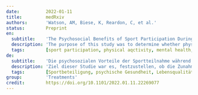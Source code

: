 ```yaml
---
date:          2022-01-11
title:         medRxiv
authors:       'Watson, AM, Biese, K, Reardon, C, et al.'
status:        Preprint
en:
  subtitle:    'The Psychosocial Benefits of Sport Participation During COVID-19 Are Only Partially Explained by Increased Physical Activity'
  description: 'The purpose of this study was to determine whether physical activity (PA) increases were responsible for the improvements in mental health and quality of life (QOL) seen among adolescents who returned to sport during the COVID-19 pandemic.Adolescent athletes were asked to complete a survey in October 2020 regarding demographic information, whether they had returned to sport participation (no [DNP], yes [PLY]), school instruction type (virtual, in-person, hybrid), anxiety, depression, QOL, and PA. Anxiety, depression, QOL and PA were compared between PLY and DNP using least squares means from linear models adjusted for age, gender, and instruction type. Mediation analysis assessed whether the relationship between sport status and anxiety, depression, and QOL was mediated by PA. 171 athletes had returned to play, while 388 had not. PLY athletes had significantly lower anxiety and depression, and significantly higher QOL and PA. PA explained a significant, but relatively small portion of the difference in depression and QOL  between PLY and DNP athletes, but did not explain the difference in anxiety. Increased PA is only responsible for a small portion of the improvements in depression and QOL among athletes who returned to sports and unrelated to improvements in anxiety. This suggests that the majority of the mental health benefits of sport participation for adolescents during the COVID-19 pandemic are independent of, and in addition to, the benefits of increased PA.'
  tags:        [sport participation, physical aqctivity, mental health, quality of life]
de:
  subtitle:    'Die psychosozialen Vorteile der Sportteilnahme während COVID-19 werden nur teilweise durch erhöhte körperliche Aktivität erklärt'
  description: 'Ziel dieser Studie war es, festzustellen, ob die Zunahme der körperlichen Aktivität (PA) für die Verbesserungen der psychischen Gesundheit und der Lebensqualität (QOL) verantwortlich ist, die bei Jugendlichen beobachtet wurden, die während der COVID-19-Pandemie zum Sport zurückgekehrt waren. Die jugendlichen Athleten wurden gebeten, im Oktober 2020 einen Fragebogen auszufüllen, der demografische Informationen, die Angabe, ob sie zum Sport zurückgekehrt waren (nein [DNP], ja [PLY]), die Art des Schulunterrichts (virtuell, persönlich, hybrid), Angst, Depression, QOL und PA enthielt. Angst, Depression, Lebensqualität und PA wurden zwischen PLY und DNP unter Verwendung der kleinsten Quadrate aus linearen Modellen verglichen, die für Alter, Geschlecht und Unterrichtsart angepasst wurden. Eine Mediationsanalyse untersuchte, ob die Beziehung zwischen Sportstatus und Angst, Depression und Lebensqualität durch PA vermittelt wurde. 171 Athleten waren zum Sport zurückgekehrt, 388 nicht. PLY-Sportler hatten signifikant weniger Angst und Depressionen und eine signifikant höhere Lebensqualität und PA. PA erklärte einen signifikanten, aber relativ kleinen Teil des Unterschieds bei Depression und Lebensqualität zwischen PLY- und DNP-Athleten, aber nicht den Unterschied bei Angst. Erhöhte PA ist nur für einen kleinen Teil der Verbesserungen bei Depression und Lebensqualität unter den Sportlern, die zum Sport zurückkehrten, verantwortlich und steht in keinem Zusammenhang mit den Verbesserungen bei Angstzuständen. Dies deutet darauf hin, dass der größte Teil des Nutzens für die psychische Gesundheit, den die Teilnahme am Sport für Jugendliche während der COVID-19-Pandemie mit sich bringt, unabhängig von und zusätzlich zu den Vorteilen einer erhöhten PA ist.' 
  tags:        [Sportbeteiligung, psychische Gesundheit, Lebensqualität, Körperliche Aktivität]
group:         'Treatments'
credit:        https://doi.org/10.1101/2022.01.11.22269077
---
```

